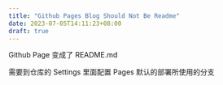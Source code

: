 ```yaml
---
title: "Github Pages Blog Should Not Be Readme"
date: 2023-07-05T14:11:23+08:00
draft: true
---
```


Github Page 变成了 README.md

需要到仓库的 Settings 里面配置 Pages 默认的部署所使用的分支
